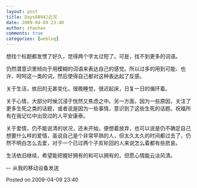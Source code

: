 ```yaml
---
layout: post
title: Days8894]近况
date: 2009-04-09 23:40
author: zhaohao
comments: true
categories: [weblog]
---
```

想找个标题都发愣了好久，觉得两个字太过短了。可是，找不到更多的词语。

仍然潜意识里倾向于用模糊的词语来表达自己的感觉。所以过多的用到可能、也许、呵呵这一类的词，然后使得自己都对这种表达起了反感。

关于生活，依旧的无甚变化，很晚睡觉，很迟起床，日复一日的循环着。

关于心情，大部分时候沉浸于恍然又焦虑之中。另一方面，因为一些原因，关注了更多生死之类的话题，或者说是因为一些事情，意识到了这些生死的话题。祝福所有在我记忆中出现过的人平安康泰。

关于爱情，仍不能说清的状况，还未开始，便想着放弃，也可以说是仍不确定自己想要什么样的爱情，虽说自己是个非常早熟的人，但太久太久的时间都过去了，仍然不明白怎么去爱，对于一个已过两个子亥轮回的人来说怎么着都有些悲哀。

生活依旧继续，希望能把握好拥有的和可以拥有的，但愿心情能云淡风清。

–- 从我的移动设备发送

Posted on 2009-04-09 23:40
